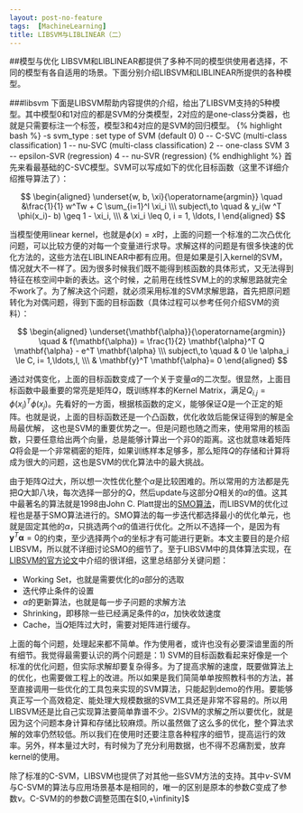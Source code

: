 ```yaml
---
layout: post-no-feature
tags:  [MachineLearning]
title: LIBSVM与LIBLINEAR（二）
---
```


##模型与优化
LIBSVM和LIBLINEAR都提供了多种不同的模型供使用者选择，不同的模型有各自适用的场景。下面分别介绍LIBSVM和LIBLINEAR所提供的各种模型。

###libsvm
下面是LIBSVM帮助内容提供的介绍，给出了LIBSVM支持的5种模型。其中模型0和1对应的都是SVM的分类模型，2对应的是one-class分类器，也就是只需要标注一个标签，模型3和4对应的是SVM的回归模型。
{% highlight bash %}
-s svm_type : set type of SVM (default 0)
	0 -- C-SVC		(multi-class classification)
	1 -- nu-SVC		(multi-class classification)
	2 -- one-class SVM
	3 -- epsilon-SVR	(regression)
	4 -- nu-SVR		(regression)
{% endhighlight %}
首先来看最基础的C-SVC模型。SVM可以写成如下的优化目标函数（这里不详细介绍推导算法了）：

$$
\begin{aligned}
\underset{w, b, \xi}{\operatorname{argmin}}  \quad &\frac{1}{1}  w^Tw  + C \sum_{i=1}^l \xi_i \\\
subject\,to \quad & y_i(w ^T \phi(x_i)- b)  \geq 1 - \xi_i, \\\
& \xi_i \leq 0, i = 1, \ldots, l
\end{aligned}
$$

当模型使用linear kernel，也就是$\phi(x) = x$时，上面的问题一个标准的二次凸优化问题，可以比较方便的对每一个变量进行求导。求解这样的问题是有很多快速的优化方法的，这些方法在LIBLINEAR中都有应用。但是如果是引入kernel的SVM，情况就大不一样了。因为很多时候我们既不能得到核函数的具体形式，又无法得到特征在核空间中新的表达。这个时候，之前用在线性SVM上的的求解思路就完全不work了。为了解决这个问题，就必须采用标准的SVM求解思路，首先把原问题转化为对偶问题，得到下面的目标函数（具体过程可以参考任何介绍SVM的资料）：	

$$
\begin{aligned}
\underset{\mathbf{\alpha}}{\operatorname{argmin}} \quad & f(\mathbf{\alpha}) =
\frac{1}{2} \mathbf{\alpha}^T Q \mathbf{\alpha} - e^T \mathbf{\alpha} \\\
subject\,to \quad & 0 \le \alpha_i \le C, i= 1,\ldots,l, \\\
& \mathbf{y}^T \mathbf{\alpha}= 0
\end{aligned}
$$

通过对偶变化，上面的目标函数变成了一个关于变量$\alpha$的二次型。很显然，上面目标函数中最重要的常亮是矩阵$Q$，既训练样本的Kernel Matrix，满足$Q_{i.j}=\phi(x_i)^T\phi(x_j)$。先看好的一方面，根据核函数的定义，能够保证$Q$是一个正定的矩阵。也就是说，上面的目标函数还是一个凸函数，优化收敛后能保证得到的解是全局最优解， 这也是SVM的重要优势之一。但是问题也随之而来，使用常用的核函数，只要任意给出两个向量，总是能够计算出一个非0的距离。这也就意味着矩阵$Q$将会是一个非常稠密的矩阵，如果训练样本足够多，那么矩阵$Q$的存储和计算将成为很大的问题，这也是SVM的优化算法中的最大挑战。

由于矩阵$Q$过大，所以想一次性优化整个$\alpha$是比较困难的。所以常用的方法都是先把$Q$大卸八块，每次选择一部分的$Q$，然后update与这部分$Q$相关的$\alpha$的值。这其中最著名的算法就是1998由John C. Platt提出的[SMO算法](http://research.microsoft.com/pubs/68391/smo-book.pdf)，而LIBSVM的优化过程也是基于SMO算法进行的。SMO算法的每一步迭代都选择最小的优化单元，也就是固定其他的$\alpha$，只挑选两个$\alpha$的值进行优化。之所以不选择一个，是因为有$\mathbf{y}^T \mathbf{\alpha}= 0$的约束，至少选择两个$\alpha$的坐标才有可能进行更新。本文主要目的是介绍LIBSVM，所以就不详细讨论SMO的细节了。至于LIBSVM中的具体算法实现，在[LIBSVM的官方论文](http://140.112.30.28/~cjlin/papers/libsvm.pdf)中介绍的很详细，这里总结部分关键问题：

*	Working Set，也就是需要优化的$\alpha$部分的选取
* 	迭代停止条件的设置
* 	$\alpha$的更新算法，也就是每一步子问题的求解方法
* 	Shrinking，即移除一些已经满足条件的$\alpha$，加快收敛速度
* 	Cache，当$Q$矩阵过大时，需要对矩阵进行缓存。

上面的每个问题，处理起来都不简单。作为使用者，或许也没有必要深谙里面的所有细节。我觉得最需要认识的两个问题是：1) SVM的目标函数看起来好像是一个标准的优化问题，但实际求解却要复杂得多。为了提高求解的速度，既要做算法上的优化，也需要做工程上的改进。所以如果是我们简简单单按照教科书的方法，甚至直接调用一些优化的工具包来实现的SVM算法，只能起到demo的作用。要能够真正写一个高效稳定、能处理大规模数据的SVM工具还是非常不容易的。所以用LIBSVM还是比自己实现算法要简单靠谱不少。2)SVM的求解之所以要优化，就是因为这个问题本身计算和存储比较麻烦。所以虽然做了这么多的优化，整个算法求解的效率仍然较低。所以我们在使用时还要注意各种程序的细节，提高运行的效率。另外，样本量过大时，有时候为了充分利用数据，也不得不忍痛割爱，放弃kernel的使用。	

除了标准的C-SVM，LIBSVM也提供了对其他一些SVM方法的支持。其中$\nu$-SVM与C-SVM的算法与应用场景基本是相同的，唯一的区别是原本的参数$C$变成了参数$\nu$。C-SVM的的参数$C$调整范围在$[0,+\infinity]$